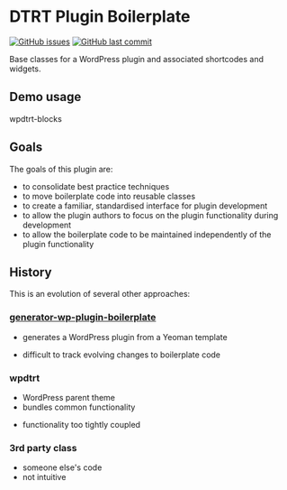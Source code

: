 # DTRT Plugin Boilerplate

[![GitHub issues](https://img.shields.io/github/issues/badges/shields.svg)]()
[![GitHub last commit](https://img.shields.io/github/last-commit/google/skia.svg)]()

Base classes for a WordPress plugin and associated shortcodes and widgets.

## Demo usage

wpdtrt-blocks

## Goals

The goals of this plugin are:

* to consolidate best practice techniques
* to move boilerplate code into reusable classes
* to create a familiar, standardised interface for plugin development
* to allow the plugin authors to focus on the plugin functionality during development
* to allow the boilerplate code to be maintained independently of the plugin functionality

## History

This is an evolution of several other approaches:

### [generator-wp-plugin-boilerplate](https://github.com/dotherightthing)

+ generates a WordPress plugin from a Yeoman template
- difficult to track evolving changes to boilerplate code

### wpdtrt

+ WordPress parent theme
+ bundles common functionality
- functionality too tightly coupled

### 3rd party class

- someone else's code
- not intuitive
